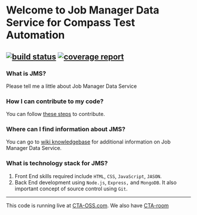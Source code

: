 # Welcome to Job Manager Data Service for Compass Test Automation
[![build status](https://git.sami.int.thomsonreuters.com/compass/cta-app-jobmanagerdataservice/badges/master/build.svg)](https://git.sami.int.thomsonreuters.com/compass/cta-app-jobmanagerdataservice/commits/master)
[![coverage report](https://git.sami.int.thomsonreuters.com/compass/cta-app-jobmanagerdataservice/badges/master/coverage.svg)](https://git.sami.int.thomsonreuters.com/compass/cta-app-jobmanagerdataservice/commits/master)
------


### What is JMS?
Please tell me a little about Job Manager Data Service


### How I can contribute to my code?
You can follow [these steps](https://git.sami.int.thomsonreuters.com/compass/cta/blob/master/contributing.md) to contribute.


### Where can I find information about JMS?
You can go to [wiki knowledgebase](https://git.sami.int.thomsonreuters.com/compass/cta-app-jobmanagerdataservice/wikis/home) for additional information on Job Manager Data Service.


### What is technology stack for JMS?
 1. Front End skills required include `HTML`, `CSS`, `JavaScript`, `JASON`. 
 2. Back End development using `Node.js`, `Express,` and `MongoDB`. It also important concept of source control using `Git`.
 
 

------

This code is running live at [CTA-OSS.com](https://www.). We also have [CTA-room](https://git.sami.int.thomsonreuters.com/compass/cta) 


